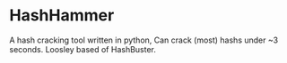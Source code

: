 # HashHammer
A hash cracking tool written in python, Can crack (most) hashs under ~3 seconds. Loosley based of HashBuster. 
